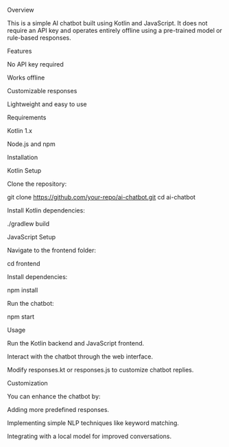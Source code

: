 Overview

This is a simple AI chatbot built using Kotlin and JavaScript. It does not require an API key and operates entirely offline using a pre-trained model or rule-based responses.

Features

No API key required

Works offline

Customizable responses

Lightweight and easy to use

Requirements

Kotlin 1.x

Node.js and npm

Installation

Kotlin Setup

Clone the repository:

git clone https://github.com/your-repo/ai-chatbot.git
cd ai-chatbot

Install Kotlin dependencies:

./gradlew build

JavaScript Setup

Navigate to the frontend folder:

cd frontend

Install dependencies:

npm install

Run the chatbot:

npm start

Usage

Run the Kotlin backend and JavaScript frontend.

Interact with the chatbot through the web interface.

Modify responses.kt or responses.js to customize chatbot replies.

Customization

You can enhance the chatbot by:

Adding more predefined responses.

Implementing simple NLP techniques like keyword matching.

Integrating with a local model for improved conversations.
